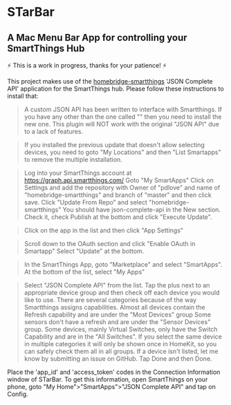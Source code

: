 # STarBar
## A Mac Menu Bar App for controlling your SmartThings Hub

:zap: This is a work in progress, thanks for your patience! :zap:

This project makes use of the [homebridge-smartthings](https://github.com/pdlove/homebridge-smartthings) 'JSON Complete API' application for the SmartThings hub. Please follow these instructions to install that:

> A custom JSON API has been written to interface with Smartthings. If you have any other than the one called "" then you need to install the new one. This plugin will NOT work with the original "JSON API" due to a lack of features.

> If you installed the previous update that doesn't allow selecting devices, you need to goto "My Locations" and then "List Smartapps" to remove the multiple installation.

> Log into your SmartThings account at https://graph.api.smartthings.com/
Goto "My SmartApps"
Click on Settings and add the repository with Owner of "pdlove" and name of "homebridge-smartthings" and branch of "master" and then click save.
Click "Update From Repo" and select "homebridge-smartthings"
You should have json-complete-api in the New section. Check it, check Publish at the bottom and click "Execute Update".

> Click on the app in the list and then click "App Settings"

> Scroll down to the OAuth section and click "Enable OAuth in Smartapp"
Select "Update" at the bottom.

> In the SmartThings App, goto "Marketplace" and select "SmartApps". At the bottom of the list, select "My Apps"

> Select "JSON Complete API" from the list.
Tap the plus next to an appropriate device group and then check off each device you would like to use.
There are several categories because of the way Smartthings assigns capabilities.
Almost all devices contain the Refresh capability and are under the "Most Devices" group
Some sensors don't have a refresh and are under the "Sensor Devices" group.
Some devices, mainly Virtual Switches, only have the Switch Capability and are in the "All Switches".
If you select the same device in multiple categories it will only be shown once in HomeKit, so you can safely check them all in all groups.
If a device isn't listed, let me know by submitting an issue on GitHub.
Tap Done and then Done.

Place the 'app_id' and 'access_token' codes in the Connection Information window of STarBar. To get this information, open SmartThings on your phone, goto "My Home">"SmartApps">"JSON Complete API" and tap on Config.
